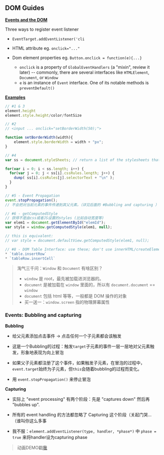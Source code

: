 ## DOM Guides

[**Events and the DOM**](https://developer.mozilla.org/en-US/docs/Web/API/Document_Object_Model/Events)

Three ways to register event listener

* `EventTarget.addEventListener('cli`

* HTML attribute eg. `onclick="..."`

* Dom element properties eg. `Button.onclick = function(e){...}`
    * `onclick` is a property of `GlobalEventHandlers` (a "mixin", review it later) -- commonly, there are several interfaces like `HTMLElement`, `Document`, or `Window`
    * `e` is an instance of  `Event` interface. One of its notable methods is `preventDefault()`

[**Examples**](https://developer.mozilla.org/en-US/docs/Web/API/Document_Object_Model/Examples)

```javascript
// #1 & 3
element.height
element.style.height/color/fontSize

// #2
// <input ... onclick="setBorderWidth(50);">

function setBorderWidth(width){
    element.style.borderWidth = width + "px";
}

// #4
var ss = document.styleSheets; // return a list of the stylesheets that have been loaded on that document

for(var i = 0; i < ss.length; i++) {
  for(var j = 0; j < ss[i].cssRules.length; j++) {
    dump( ss[i].cssRules[j].selectorText + "\n" );
  }
}

// #5 - Event Propagation
event.stopPropagation(); 
// 不会把对当前元素的事件传递到其父元素。（详见后面的 #Bubbling and capturing ）

// #6 - getComputedStyle
// 获得不是由css或者JS设置的styles (比如自动宽度等)
var elem1 = document.getElementById("elemId");
var style = window.getComputedStyle(elem1, null);

// this is equivalent:
// var style = document.defaultView.getComputedStyle(elem1, null);

// #8 - DOM Table Interface: use these; don't use innerHTML/createElement/appendChild...
* `table.insertRow`
* `tableRow.insertCell`
```

> 淘气三千问：`Window` 和 `Document` 有啥区别？
> 
> * `window` 是 root，最先被加载进浏览器的。
> * `document` 是被加载在 `window` 里面的，所以有 `document.document` == `window`
> * `document` 包括 html 等等，一般都是 DOM 操作的对象
> * 买一送一：`window.screen` 指的物理屏幕属性


### Events: Bubbling and capturing

**Bubbling**

* 给父元素添加点击事件 -> 点击任何一个子元素都会该触发

* 这是一个Bubbling的过程：触发`target`子元素的事件一层一层地对父元素触发，形象地表现为向上冒泡

* 如果父子元素都注册了这个事件，如果触发子元素，在冒泡的过程中，`event.target`始终为子元素，但`this`会随着bubbling的过程而变化。

* 用 `event.stopPropagation()` 来停止冒泡

**Capturing**

* 实际上 "event processing" 有两个阶段：先是 "captures down" 然后再 "bubbles up".

* 所有的 event handling 的方法都忽略了 Capturing 这个阶段（关起门哭...（谁叫你这么多事

* 我不服：`element.addEventListener(type, handler, *phase*)` 中 `phase = true` 来将handler设为capturing phase

> 动画DEMO戳[我](http://javascript.info/tutorial/bubbling-and-capturing)
